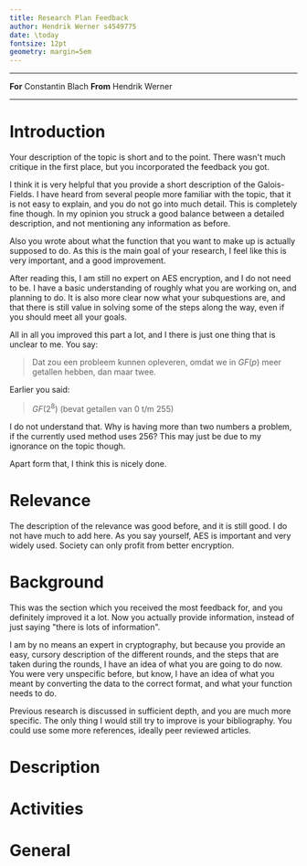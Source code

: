 ```yaml
---
title: Research Plan Feedback
author: Hendrik Werner s4549775
date: \today
fontsize: 12pt
geometry: margin=5em
---
```


-------- ----------------
**For**  Constantin Blach
**From** Hendrik Werner
-------- ----------------

# Introduction

Your description of the topic is short and to the point. There wasn't much critique in the first place, but you incorporated the feedback you got.

I think it is very helpful that you provide a short description of the Galois-Fields. I have heard from several people more familiar with the topic, that it is not easy to explain, and you do not go into much detail. This is completely fine though. In my opinion you struck a good balance between a detailed description, and not mentioning any information as before.

Also you wrote about what the function that you want to make up is actually supposed to do. As this is the main goal of your research, I feel like this is very important, and a good improvement.

After reading this, I am still no expert on AES encryption, and I do not need to be. I have a basic understanding of roughly what you are working on, and planning to do. It is also more clear now what your subquestions are, and that there is still value in solving some of the steps along the way, even if you should meet all your goals.

All in all you improved this part a lot, and I there is just one thing that is unclear to me. You say:

> Dat zou een probleem kunnen opleveren, omdat we in $GF(p)$ meer getallen hebben, dan maar twee.

Earlier you said:

> $GF(2^8)$ (bevat getallen van 0 t/m 255)

I do not understand that. Why is having more than two numbers a problem, if the currently used method uses 256? This may just be due to my ignorance on the topic though.

Apart form that, I think this is nicely done.

# Relevance

The description of the relevance was good before, and it is still good. I do not have much to add here. As you say yourself, AES is important and very widely used. Society can only profit from better encryption.

# Background

This was the section which you received the most feedback for, and you definitely improved it a lot. Now you actually provide information, instead of just saying "there is lots of information".

I am by no means an expert in cryptography, but because you provide an easy, cursory description of the different rounds, and the steps that are taken during the rounds, I have an idea of what you are going to do now. You were very unspecific before, but know, I have an idea of what you meant by converting the data to the correct format, and what your function needs to do.

Previous research is discussed in sufficient depth, and you are much more specific. The only thing I would still try to improve is your bibliography. You could use some more references, ideally peer reviewed articles.

# Description

# Activities

# General
